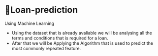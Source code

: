 # 🤔Loan-prediction
Using Machine Learning
- Using the dataset that is already avaliable we will be analysing all the terms and conditions that is required for a loan.
- After that we will be Applying the Algorithm that is used to predict the most commonly repeated feature. 
